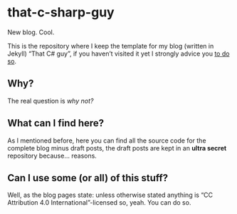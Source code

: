 # that-c-sharp-guy
New blog. Cool.

This is the repository where I keep the template for my blog (written in Jekyll) “That C# guy”, if you haven’t visited it yet I strongly advice you [to do so](http://thatcsharpguy.com).  
  
## Why?  
The real question is *why not?*  
  
## What can I find here?
As I mentioned before, here you can find all the source code for the complete blog minus draft posts, the draft posts are kept in an **ultra secret** repository because… reasons.

## Can I use some (or all) of this stuff?  
Well, as the blog pages state: unless otherwise stated anything is “CC Attribution 4.0 International”-licensed so, yeah. You can do so.
